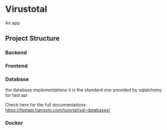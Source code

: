 # Virustotal

An app


## Project Structure

### Backend

### Frontend

### Database 
the database implementations it is the standard one provided by sqlalchemy for fast api

Check here for the full documentations:
https://fastapi.tiangolo.com/tutorial/sql-databases/

### Docker
